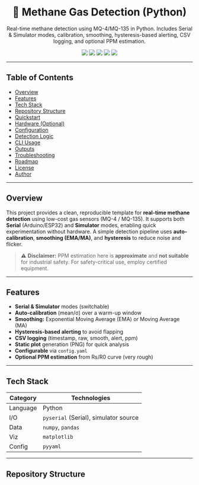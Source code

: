 <h1 align="center">🧪 Methane Gas Detection (Python)</h1>
<p align="center">
  Real-time methane detection using MQ-4/MQ-135 in Python. Includes Serial & Simulator modes, calibration, smoothing, hysteresis-based alerting, CSV logging, and optional PPM estimation.
</p>

<div align="center">
  <img src="https://img.shields.io/badge/Sensors-MQ4%20%7C%20MQ135-blue?style=flat-square"/>
  <img src="https://img.shields.io/badge/Language-Python-3776AB?style=flat-square"/>
  <img src="https://img.shields.io/badge/Modes-Serial%20%7C%20Simulator-yellow?style=flat-square"/>
  <img src="https://img.shields.io/badge/Features-Calibration%20%7C%20Smoothing%20%7C%20Hysteresis%20%7C%20Logging-green?style=flat-square"/>
  <img src="https://img.shields.io/badge/License-MIT-lightgrey?style=flat-square"/>
</div>

---

## Table of Contents
- [Overview](#overview)
- [Features](#features)
- [Tech Stack](#tech-stack)
- [Repository Structure](#repository-structure)
- [Quickstart](#quickstart)
- [Hardware (Optional)](#hardware-optional)
- [Configuration](#configuration)
- [Detection Logic](#detection-logic)
- [CLI Usage](#cli-usage)
- [Outputs](#outputs)
- [Troubleshooting](#troubleshooting)
- [Roadmap](#roadmap)
- [License](#license)
- [Author](#author)

---

## Overview
This project provides a clean, reproducible template for **real-time methane detection** using low-cost gas sensors (MQ-4 / MQ-135). It supports both **Serial** (Arduino/ESP32) and **Simulator** modes, enabling quick experimentation without hardware. A simple detection pipeline uses **auto-calibration**, **smoothing (EMA/MA)**, and **hysteresis** to reduce noise and flicker.

> ⚠️ **Disclaimer:** PPM estimation here is **approximate** and **not suitable** for industrial safety. For safety-critical use, employ certified equipment.

---

## Features
- **Serial & Simulator** modes (switchable)
- **Auto-calibration** (mean/σ) over a warm-up window
- **Smoothing:** Exponential Moving Average (EMA) or Moving Average (MA)
- **Hysteresis-based alerting** to avoid flapping
- **CSV logging** (timestamp, raw, smooth, alert, ppm)
- **Static plot** generation (PNG) for quick analysis
- **Configurable** via `config.yaml`
- **Optional PPM estimation** from Rs/R0 curve (very rough)

---

## Tech Stack

| Category       | Technologies                          |
|----------------|---------------------------------------|
| Language       | Python                                 |
| I/O            | `pyserial` (Serial), simulator source  |
| Data           | `numpy`, `pandas`                      |
| Viz            | `matplotlib`                           |
| Config         | `pyyaml`                               |

---

## Repository Structure
